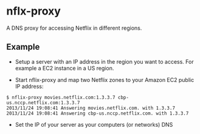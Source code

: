 nflx-proxy
==========
A DNS proxy for accessing Netflix in different regions.

Example
-------
* Setup a server with an IP address in the region you want to access. For
  example a EC2 instance in a US region.

* Start nflix-proxy and map two Netflix zones to your Amazon EC2 public IP
  address:

```
$ nflix-proxy movies.netflix.com:1.3.3.7 cbp-us.nccp.netflix.com:1.3.3.7
2013/11/24 19:08:41 Answering movies.netflix.com. with 1.3.3.7
2013/11/24 19:08:41 Answering cbp-us.nccp.netflix.com. with 1.3.3.7
 ```

* Set the IP of your server as your computers (or networks) DNS
